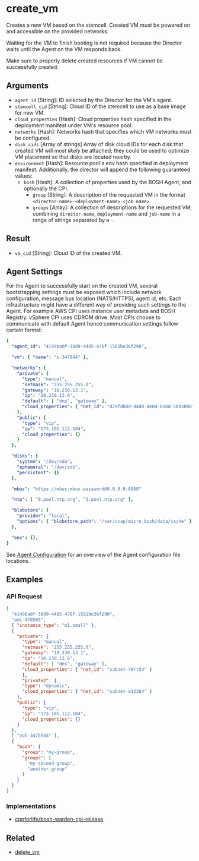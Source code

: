# create_vm

Creates a new VM based on the stemcell. Created VM must be powered on and accessible on the provided networks.

Waiting for the VM to finish booting is not required because the Director waits until the Agent on the VM responds back.

Make sure to properly delete created resources if VM cannot be successfully created.


## Arguments

* `agent_id` [String]: ID selected by the Director for the VM's agent.
* `stemcell_cid` [String]: Cloud ID of the stemcell to use as a base image for new VM.
* `cloud_properties` [Hash]: Cloud properties hash specified in the deployment manifest under VM's resource pool.
* `networks` [Hash]: Networks hash that specifies which VM networks must be configured.
* `disk_cids` [Array of strings] Array of disk cloud IDs for each disk that created VM will most _likely_ be attached; they could be used to optimize VM placement so that disks are located nearby.
* `environment` [Hash]: Resource pool's env hash specified in deployment manifest. Additionally, the director will append the following guaranteed values:
    * `bosh` [Hash]: A collection of properties used by the BOSH Agent, and optionally the CPI.
        * `group` [String]: A description of the requested VM in the format `<director-name>-<deployment-name>-<job-name>`.
        * `groups` [Array]: A collection of descriptions for the requested VM, combining `director-name`, `deployment-name` and `job-name` in a range of strings separated by a `-`.


## Result

 * `vm_cid` [String]: Cloud ID of the created VM.


## Agent Settings

For the Agent to successfully start on the created VM, several bootstrapping settings must be exposed which include network configuration, message bus location (NATS/HTTPS), agent id, etc. Each infrastructure might have a different way of providing such settings to the Agent. For example AWS CPI uses instance user metadata and BOSH Registry. vSphere CPI uses CDROM drive. Most CPIs choose to communicate with default Agent hence communication settings follow certain format:

```yaml
{
  "agent_id": "4149ba0f-38d9-4485-476f-1581be36f290",

  "vm": { "name": "i-347844" },

  "networks": {
    "private": {
      "type": "manual",
      "netmask": "255.255.255.0",
      "gateway": "10.230.13.1",
      "ip": "10.230.13.6",
      "default": [ "dns", "gateway" ],
      "cloud_properties": { "net_id": "d29fdb0d-44d8-4e04-818d-5b03888f8eaa" }
    },
    "public": {
      "type": "vip",
      "ip": "173.101.112.104",
      "cloud_properties": {}
    }
  },

  "disks": {
    "system": "/dev/sda",
    "ephemeral": "/dev/sdb",
    "persistent": {}
  },

  "mbus": "https://mbus:mbus-password@0.0.0.0:6868"

  "ntp": [ "0.pool.ntp.org", "1.pool.ntp.org" ],

  "blobstore": {
    "provider": "local",
    "options": { "blobstore_path": "/var/vcap/micro_bosh/data/cache" }
  },

  "env": {},
}
```

See [Agent Configuration](../vm-config.md#agent) for an overview of the Agent configuration file locations.


## Examples


### API Request

```json
[
  "4149ba0f-38d9-4485-476f-1581be36f290",
  "ami-478585",
  { "instance_type": "m1.small" },
  {
    "private": {
      "type": "manual",
      "netmask": "255.255.255.0",
      "gateway": "10.230.13.1",
      "ip": "10.230.13.6",
      "default": [ "dns", "gateway" ],
      "cloud_properties": { "net_id": "subnet-48rt54" }
      },
      "private2": {
      "type": "dynamic",
      "cloud_properties": { "net_id": "subnet-e12364" }
    },
    "public": {
      "type": "vip",
      "ip": "173.101.112.104",
      "cloud_properties": {}
    }
  },
  [ "vol-3475945" ],
  {
    "bosh": {
      "group": "my-group",
      "groups": [
        "my-second-group",
        "another-group"
      ]
    }
  }
]
```


### Implementations

 * [cppforlife/bosh-warden-cpi-release](https://github.com/cppforlife/bosh-warden-cpi-release/blob/master/src/github.com/cppforlife/bosh-warden-cpi/action/create_vm.go)


## Related

 * [delete_vm](../cpi-api-v2-method/delete-vm.md)
